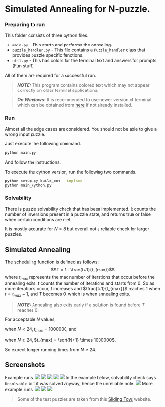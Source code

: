 # Simulated Annealing for N-puzzle.

### Preparing to run
This folder consists of three python files. 
- `main.py` - This starts and performs the annealing.
- `puzzle_handler.py` - This file contains a `Puzzle_handler` class that provides puzzle specific functions.
- `util.py` - This has colors for the terminal text and answers for prompts (Fun stuff).

All of them are required for a successful run.

> **_NOTE:_** This program contains colored text which may not appear correctly on older terminal applications.

> **_On Windows:_** It is recommended to use newer version of terminal which can be obtained from [here](https://apps.microsoft.com/detail/9n0dx20hk701?hl=en-US&gl=US) if not already installed.

### Run
Almost all the edge cases are considered. You should not be able to give a wrong input puzzle. 

Just execute the following command.
```sh
python main.py
```
And follow the instructions.

To execute the cython version, run the following two commands.
```sh
python setup.py build_ext --inplace
python main_cython.py
```


### Solvability
There is puzzle solvability check that has been implemented. It counts the number of inversions present in a puzzle state, and returns true or false when certain conditions are met.

It is mostly accurate for $N = 8$ but overall not a reliable check for larger puzzles.

## Simulated Annealing

The scheduling function is defined as follows:
$$T = 1 - \frac{t+1}{t_{max}}$$
where $t_{max}$ represents the max number of iterations that occur before the annealing exits. $t$ counts the number of iterations and starts from 0.
So as more iterations occur, $t$ increases and $\frac{t+1}{t_{max}}$ reaches 1 when $t = t_{max} - 1$, and $T$ becomes 0, which is when annealing exits.


> **_NOTE:_** Annealing also exits early if a solution is found before $T$ reaches 0.

For acceptable $N$ values, 

when $N < 24$, $t_{max} = 1000000$, and 

when $N \ge 24$, $t_{max} = \sqrt{N+1} \times 1000000$. 

So expect longer running times from $N \ge 24$.

## Screenshots

Example runs.
![](images/screen1.png)
![](images/screen2.png)
![](images/screen3.png)
![](images/screen4.png)
![](images/screen5.png)
In the example below, solvability check says `Unsolvable` but it was solved anyway, hence the unreliable note.
![](images/screen8.png)
More example runs.
![](images/screen6.png)
![](images/screen7.png)
![](images/screen9.png)

> Some of the test puzzles are taken from this [Sliding Toys](https://sliding.toys/) website.